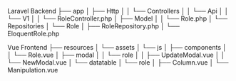 Laravel Backend
├── app
│   ├── Http
│   │   └── Controllers
│   │       └── Api
│   │           └── V1
│   │               └── RoleController.php
│   ├── Model
│   │   └── Role.php
│   └── Repositories
│       └── Role
│           ├── RoleRepository.php
│           └── EloquentRole.php

Vue Frontend
├── resources
│   └── assets
│       └── js
│           ├── components
│           │   └── Role.vue
│           ├── modal
│           │   └── role
│           │       ├── UpdateModal.vue
│           │       └── NewModal.vue
│           └── datatable
│               └── role
│                   ├── Column.vue
│                   └── Manipulation.vue
